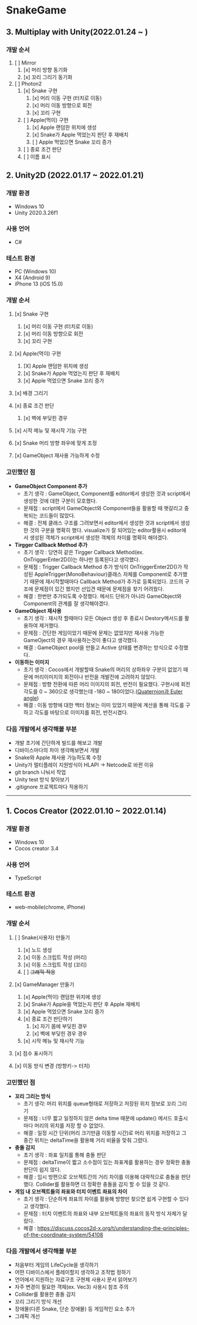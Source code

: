 # SnakeGame
## 3. Multiplay with Unity(2022.01.24 ~ )

### 개발 순서
1. [ ] Mirror
   1. [x] 머리 방향 동기화
   2. [x] 꼬리 그리기 동기화
2. [ ] Photon2
   1. [x] Snake 구현
      1. [x] 머리 이동 구현 (터치로 이동)
      2. [x] 머리 이동 방향으로 회전
      3. [x] 꼬리 구현
   2. [ ] Apple(먹이) 구현
      1. [x] Apple 랜덤한 위치에 생성
      2. [x] Snake가 Apple 먹었는지 판단 후 재배치
      3. [ ] Apple 먹었으면 Snake 꼬리 증가
   3. [ ] 종료 조건 판단
   4. [ ] 이름 표시

## 2. Unity2D (2022.01.17 ~ 2022.01.21)
### 개발 환경
- Windows 10
- Unity 2020.3.26f1

### 사용 언어
- C#

### 테스트 환경
- PC (Windows 10)
- X4 (Android 9)
- iPhone 13 (iOS 15.0)

### 개발 순서
1. [x] Snake 구현
   1. [x] 머리 이동 구현 (터치로 이동)
   2. [x] 머리 이동 방향으로 회전
   3. [x] 꼬리 구현
2. [x] Apple(먹이) 구현
   1. [X] Apple 랜덤한 위치에 생성
   2. [x] Snake가 Apple 먹었는지 판단 후 재배치
   3. [x] Apple 먹었으면 Snake 꼬리 증가
3. [x] 배경 그리기
4. [x] 종료 조건 판단
   1. [x] 벽에 부딪힌 경우
5. [x] 시작 메뉴 및 재시작 기능 구현

6. [x] Snake 머리 방향 좌우에 맞게 조정
7. [x] GameObject 재사용 가능하게 수정

### 고민했던 점
- **GameObject Component 추가**
  - 초기 생각 : GameObject, Component를 editor에서 생성한 것과 script에서 생성한 것에 대한 구분이 모호했다.
  - 문제점 : script에서 GameObject와 Component들을 활용할 때 햇갈리고 중복되는 코드들이 많았다.
  - 해결 : 전체 클래스 구조를 그려보면서 editor에서 생성한 것과 script에서 생성한 것의 구분을 명확히 했다. visualize가 잘 되어있는 editor활용시 editor에서 생성된 객체가 script에서 생성한 객체의 차이를 명확히 해야겠다.
- **Tirgger Callback Method 추가**
  - 초기 생각 : 당연히 같은 Tirgger Callback Method(ex. OnTriggerEnter2D())는 하나만 등록된다고 생각했다.
  - 문제점 : Trigger Callback Method 추가 방식이 OnTriggerEnter2D()가 작성된 AppleTrigger(MonoBehaviour)클래스 자체를 Component로 추가했기 때문에 재시작할때마다 Callback Method가 추가로 등록되었다. 코드의 구조에 문제점이 있긴 했지만 선입견 때문에 문제점을 찾기 어려웠다.
  - 해결 : 한번만 추가되도록 수정했다. 메서드 단위가 아니라 GameObject와 Component의 관계를 잘 생각해야겠다.
- **GameObject 재사용**
  - 초기 생각 : 재시작 할때마다 모든 Object 생성 후 종료시 Destory메서드를 활용하여 제거했다.
  - 문제점 : 간단한 게임이었기 때문에 문제는 없었지만 재사용 가능한 GameOject의 경우 재사용하는것이 좋다고 생각했다.
  - 해결 : GameObject pool을 만들고 Active 상태를 변경하는 방식으로 수정했다.
- **이동하는 이미지**
  - 초기 생각 : Cocos에서 개발할때 Snake의 머리의 상하좌우 구분이 없었기 때문에 머리이미지의 회전이나 반전을 개발전에 고려하지 않았다.
  - 문제점 : 방향 전환에 따른 머리 이미지의 회전, 반전이 필요했다. 구현시에 회전 각도를 0 ~ 360으로 생각했는데 -180 ~ 180이었다.([Quaternion과 Euler angle](https://killu.tistory.com/12))
  - 해결 : 이동 방향에 대한 백터 정보는 이미 있었기 때문에 계산을 통해 각도를 구하고 각도를 바탕으로 이미지를 회전, 반전시켰다.

### 다음 개발에서 생각해볼 부분
- 개발 초기에 간단하게 빌드를 해보고 개발
- 디바이스마다의 차이 생각해보면서 개발
- Snake와 Apple 재사용 가능하도록 수정
- Unity가 멀티플레이 지원방식이 HLAPI -> Netcode로 바뀐 이유
- git branch 나눠서 작업
- Unity test 방식 찾아보기
- .gitignore 프로젝트마다 적용하기
  
****
## 1. Cocos Creator (2022.01.10 ~ 2022.01.14)
### 개발 환경
- Windows 10
- Cocos creator 3.4
### 사용 언어
- TypeScript
### 테스트 환경
- web-mobile(chrome, iPhone)
### 개발 순서
1. [ ] Snake(사용자) 만들기
   1. [x] 노드 생성
   2. [x] 이동 스크립트 작성 (머리)
   3. [x] 이동 스크립트 작성 (꼬리)
   4. [ ] ~~그래픽 적용~~
2. [x] GameManager 만들기
   1. [x] Apple(먹이) 랜덤한 위치에 생성
   2. [x] Snake가 Apple을 먹었는지 판단 후 Apple 재배치
   3. [x] Apple 먹었으면 Snake 꼬리 증가
   4. [x] 종료 조건 판단하기
      1. [x] 자기 몸에 부딪힌 경우
      2. [x] 벽에 부딪힌 경우 경우
   5. [x] 시작 메뉴 및 재시작 기능
3. [x] 점수 표시하기

4. [x] 이동 방식 변경 (방향키-> 터치)

### 고민했던 점
- **꼬리 그리는 방식**
   - 초기 생각: 머리 위치를 queue형태로 저장하고 저장된 위치 정보로 꼬리 그리기
   - 문제점 : 너무 짧고 일정하지 않은 delta time 때문에 update() 메서드 호출시마다 머리의 위치를 저장 할 수 없었다.
   - 해결 : 일정 시간 단위(머리 크기만큼 이동할 시간)로 머리 위치를 저장하고 그 중간 위치는 deltaTime을 활용해 거리 비율을 맞춰 그렸다.
- **충돌 감지**
  - 초기 생각 : 좌표 일치를 통해 충돌 판단
  - 문제점 : deltaTime이 짧고 소수점이 있는 좌표계를 활용하는 경우 정확한 충돌 판단이 쉽지 않다.
  - 해결 : 임시 방편으로 오브젝트간의 거리 차이를 이용해 대략적으로 충돌을 판단했다. Collider를 활용하면 더 정확한 충돌을 감지 할 수 있을 것 같다.
- **게임 내 오브젝트들의 좌표와 터치 이벤트 좌표의 차이**
   - 초기 생각 : 단순하게 좌표의 차이를 활용해 방향만 찾으면 쉽게 구현할 수 있다고 생각했다.
   - 문제점 : 터치 이벤트의 좌표와 내부 오브젝트들의 좌표의 동작 방식 자체가 달랐다.
   - 해결 : https://discuss.cocos2d-x.org/t/understanding-the-principles-of-the-coordinate-system/54108

### 다음 개발에서 생각해볼 부분
   - 처음부터 게임의 LifeCycle을 생각하기
   - 어떤 디바이스에서 플레이할지 생각하고 조작법 정하기
   - 언어에서 지원하는 자료구조 구현체 사용시 문서 읽어보기
   - 자주 변경이 필요한 객체(ex. Vec3) 사용시 참조 주의
   - Collider를 활용한 충돌 감지
   - 꼬리 그리기 방식 개선
   - 장애물(다른 Snake, 단순 장애물) 등 게임적인 요소 추가
   - 그래픽 개선
